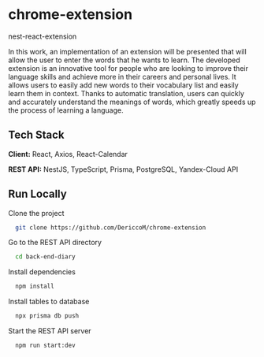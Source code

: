 # chrome-extension
nest-react-extension

In this work, an implementation of an extension will be presented that will allow the user to enter the words that he wants to learn. The developed extension is an innovative tool for people who are looking to improve their language skills and achieve more in their careers and personal lives. It allows users to easily add new words to their vocabulary list and easily learn them in context. Thanks to automatic translation, users can quickly and accurately understand the meanings of words, which greatly speeds up the process of learning a language.

## Tech Stack

**Client:** React, Axios, React-Calendar

**REST API:** NestJS, TypeScript, Prisma, PostgreSQL, Yandex-Cloud API


## Run Locally

Clone the project

```bash
  git clone https://github.com/DericcoM/chrome-extension
```

Go to the REST API directory

```bash
  cd back-end-diary
```

Install dependencies

```bash
  npm install
```

Install tables to database

```bash
  npx prisma db push
```

Start the REST API server

```bash
  npm run start:dev
```

